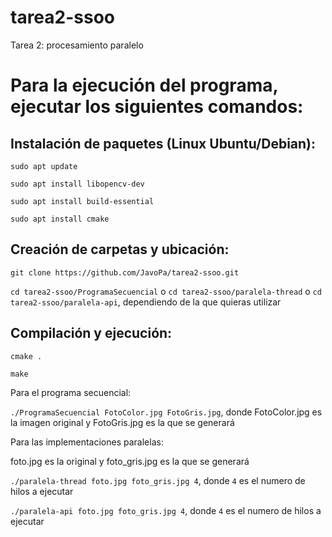 # tarea2-ssoo
Tarea 2: procesamiento paralelo

# Para la ejecución del programa, ejecutar los siguientes comandos:

## Instalación de paquetes (Linux Ubuntu/Debian):

`sudo apt update`

`sudo apt install libopencv-dev`

`sudo apt install build-essential`

`sudo apt install cmake`

## Creación de carpetas y ubicación:

`git clone https://github.com/JavoPa/tarea2-ssoo.git`

`cd tarea2-ssoo/ProgramaSecuencial` o `cd tarea2-ssoo/paralela-thread` o `cd tarea2-ssoo/paralela-api`, dependiendo de la que quieras utilizar

## Compilación y ejecución:

`cmake .`

`make`

Para el programa secuencial:

`./ProgramaSecuencial FotoColor.jpg FotoGris.jpg`, donde FotoColor.jpg es la imagen original y FotoGris.jpg es la que se generará

Para las implementaciones paralelas:

foto.jpg es la original y foto_gris.jpg es la que se generará

`./paralela-thread foto.jpg foto_gris.jpg 4`, donde `4` es el numero de hilos a ejecutar

`./paralela-api foto.jpg foto_gris.jpg 4`, donde `4` es el numero de hilos a ejecutar